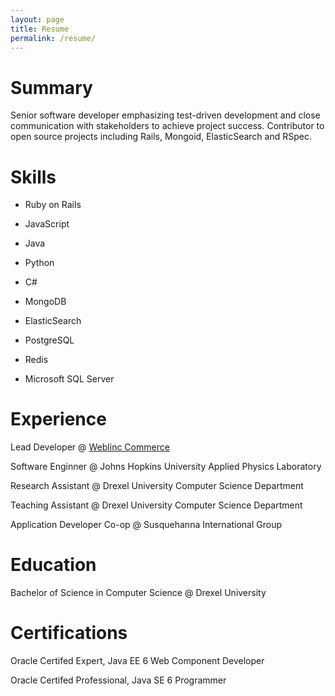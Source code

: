 ```yaml
---
layout: page
title: Resume
permalink: /resume/
---
```


# Summary
Senior software developer emphasizing test-driven development and close communication with stakeholders to achieve project success. Contributor to open source projects including Rails, Mongoid, ElasticSearch and RSpec.

# Skills

* Ruby on Rails
* JavaScript
* Java
* Python
* C#

* MongoDB
* ElasticSearch
* PostgreSQL
* Redis
* Microsoft SQL Server

# Experience

Lead Developer @ [Weblinc Commerce](http://www.weblinc.com)

Software Enginner @ Johns Hopkins University Applied Physics Laboratory

Research Assistant @ Drexel University Computer Science Department

Teaching Assistant @ Drexel University Computer Science Department

Application Developer Co-op @ Susquehanna International Group

# Education

Bachelor of Science in Computer Science @ Drexel University

# Certifications

Oracle Certifed Expert, Java EE 6 Web Component Developer

Oracle Certifed Professional, Java SE 6 Programmer
